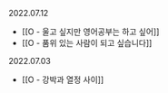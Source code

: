 2022.07.12
- [[O - 울고 싶지만 영어공부는 하고 싶어]]
- [[O - 품위 있는 사람이 되고 싶습니다]]

2022.07.03
- [[O - 강박과 열정 사이]]










